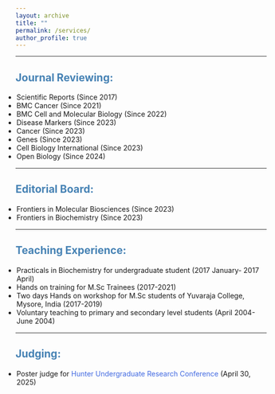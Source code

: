 ```yaml
---
layout: archive
title: ""
permalink: /services/
author_profile: true
---
```


<html>
<head>
<style>
a:link {
  color: RoyalBlue;
  background-color: transparent;
  text-decoration: none;
}

a:visited {
  color: Purple;
  background-color: transparent;
  text-decoration: none;
}

a:hover {
  color: RoyalBlue;
  background-color: transparent;
  text-decoration: underline;
}

a:active {
  color: DarkRed;
  background-color: transparent;
  text-decoration: underline;
}
</style>  
</head>  
 
<body>  
 
<hr style="height:1px;border:none;color:#333;background-color:#333;" />   
<h2 style="color:SteelBlue;" vspace="0px;">Journal Reviewing:</h2>
  
<ul style="margin:1;padding:1">
  <li>Scientific Reports (Since 2017)</li>
  <li>BMC Cancer (Since 2021)</li>
  <li>BMC Cell and Molecular Biology (Since 2022)</li>
  <li>Disease Markers (Since 2023)</li>
  <li>Cancer (Since 2023)</li>
  <li>Genes (Since 2023)</li>
  <li>Cell Biology International (Since 2023)</li>
  <li>Open Biology (Since 2024)</li>
</ul>

   <hr style="height:1px;border:none;color:#333;background-color:#333;" />   
<h2 style="color:SteelBlue;" vspace="0px;">Editorial Board:</h2>
  
<ul style="margin:1;padding:1">
  <li>Frontiers in Molecular Biosciences (Since 2023)</li>
  <li>Frontiers in Biochemistry (Since 2023)</li>
  </ul>



<hr style="height:1px;border:none;color:#333;background-color:#333;" />   
<h2 style="color:SteelBlue;" vspace="0px;">Teaching Experience:</h2>
  
<ul style="margin:1;padding:1">
  <li>Practicals in Biochemistry for undergraduate student (2017 January- 2017 April)</li>
  <li>Hands on training for M.Sc Trainees (2017-2021)</li>
  <li>Two days Hands on workshop for M.Sc students of Yuvaraja College, Mysore, India (2017-2019)</li>
  <li>Voluntary teaching to primary and secondary level students (April 2004-June 2004)</li>
  </ul>

<hr style="height:1px;border:none;color:#333;background-color:#333;" />   
<h2 style="color:SteelBlue;" vspace="0px;">Judging:</h2>
<ul style="margin:1;padding:1">
  <li>
    Poster judge for <a href="https://hunter.cuny.edu/student-engagement-initiatives/undergraduate-research-conference/" target="_blank">Hunter Undergraduate Research Conference</a> (April 30, 2025)
  </li>
</ul>

    
</body>
</html>
